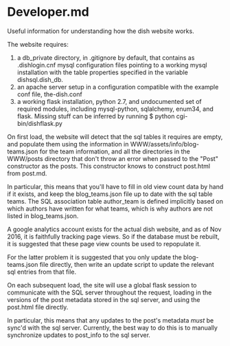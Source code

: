 # Developer.md

Useful information for understanding how the dish website works.

The website requires:
1) a db_private directory, in .gitignore by default, that contains as
.dishlogin.cnf mysql configuration files pointing to a working mysql
installation with the table properties specified in the variable
dishsql.dish_db.
2) an apache server setup in a configuration compatible with the example conf
file, the-dish.conf
3) a working flask installation, python 2.7, and undocumented set of required
modules, including mysql-python, sqlalchemy, enum34, and flask. Missing stuff can be
inferred by running
$ python cgi-bin/dishflask.py

On first load, the website will detect that the sql tables it requires are
empty, and populate them using the information in WWW/assets/info/blog-teams.json
for the team information, and all the directories in the WWW/posts directory that
don't throw an error when passed to the "Post" constructor as the posts. This
constructor knows to construct post.html from post.md.

In particular, this means that you'll have to fill in old view count data by
hand if it exists, and keep the blog_teams.json file up to date with the sql
table teams. The SQL association table author_team is defined implicitly based
on which authors have written for what teams, which is why authors are not
listed in blog_teams.json.

A google analytics account exists for the actual dish website, and as of Nov
2016, it is faithfully tracking page views. So if the database must be rebuilt,
it is suggested that these page view counts be used to repopulate it.

For the latter problem it is suggested that you only update the blog-teams.json
file directly, then write an update script to update the relevant sql entries
from that file.

On each subsequent load, the site will use a global flask session to
communicate with the SQL server throughout the request, loading in the versions
of the post metadata stored in the sql server, and using the post.html file
directly.

In particular, this means that any updates to the post's metadata *must* be
sync'd with the sql server. Currently, the best way to do this is to manually
synchronize updates to post_info to the sql server.
